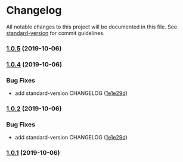 # Changelog

All notable changes to this project will be documented in this file. See [standard-version](https://github.com/conventional-changelog/standard-version) for commit guidelines.

### [1.0.5](https://github.com/LonnyGomes/conventional-commits-poc/compare/v1.0.4...v1.0.5) (2019-10-06)

### [1.0.4](https://github.com/LonnyGomes/conventional-commits-poc/compare/v1.0.3...v1.0.4) (2019-10-06)


### Bug Fixes

* add standard-version CHANGELOG ([1e1e29d](https://github.com/LonnyGomes/conventional-commits-poc/commit/1e1e29d))

### [1.0.2](https://github.com/LonnyGomes/conventional-commits-poc/compare/v1.0.3...v1.0.2) (2019-10-06)


### Bug Fixes

* add standard-version CHANGELOG ([1e1e29d](https://github.com/LonnyGomes/conventional-commits-poc/commit/1e1e29d))

### [1.0.1](https://github.com/LonnyGomes/conventional-commits-poc/compare/v1.0.3...v1.0.1) (2019-10-06)
